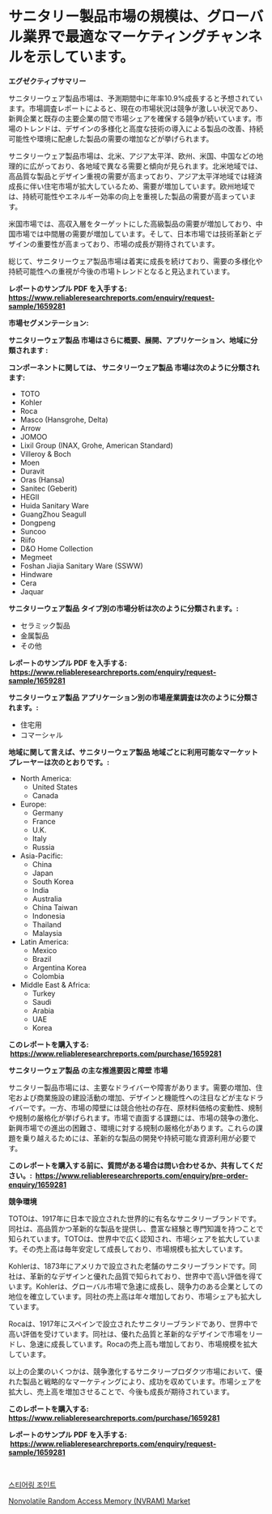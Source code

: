 <p><h1>サニタリー製品市場の規模は、グローバル業界で最適なマーケティングチャンネルを示しています。</h1></p><p><strong>エグゼクティブサマリー</strong></p>
<p><p>サニタリーウェア製品市場は、予測期間中に年率10.9%成長すると予想されています。市場調査レポートによると、現在の市場状況は競争が激しい状況であり、新興企業と既存の主要企業の間で市場シェアを確保する競争が続いています。市場のトレンドは、デザインの多様化と高度な技術の導入による製品の改善、持続可能性や環境に配慮した製品の需要の増加などが挙げられます。</p><p>サニタリーウェア製品市場は、北米、アジア太平洋、欧州、米国、中国などの地理的に広がっており、各地域で異なる需要と傾向が見られます。北米地域では、高品質な製品とデザイン重視の需要が高まっており、アジア太平洋地域では経済成長に伴い住宅市場が拡大しているため、需要が増加しています。欧州地域では、持続可能性やエネルギー効率の向上を重視した製品の需要が高まっています。</p><p>米国市場では、高収入層をターゲットにした高級製品の需要が増加しており、中国市場では中間層の需要が増加しています。そして、日本市場では技術革新とデザインの重要性が高まっており、市場の成長が期待されています。</p><p>総じて、サニタリーウェア製品市場は着実に成長を続けており、需要の多様化や持続可能性への重視が今後の市場トレンドとなると見込まれています。</p></p>
<p><strong>レポートのサンプル PDF を入手する: <a href="https://www.reliableresearchreports.com/enquiry/request-sample/1659281">https://www.reliableresearchreports.com/enquiry/request-sample/1659281</a></strong></p>
<p><strong>市場セグメンテーション:</strong></p>
<p><strong> サニタリーウェア製品 市場はさらに概要、展開、アプリケーション、地域に分類されます :</strong></p>
<p><strong>コンポーネントに関しては、 サニタリーウェア製品 市場は次のように分類されます: &nbsp;</strong></p>
<p><ul><li>TOTO</li><li>Kohler</li><li>Roca</li><li>Masco (Hansgrohe, Delta)</li><li>Arrow</li><li>JOMOO</li><li>Lixil Group (INAX, Grohe, American Standard)</li><li>Villeroy & Boch</li><li>Moen</li><li>Duravit</li><li>Oras (Hansa)</li><li>Sanitec (Geberit)</li><li>HEGII</li><li>Huida Sanitary Ware</li><li>GuangZhou Seagull</li><li>Dongpeng</li><li>Suncoo</li><li>Riifo</li><li>D&O Home Collection</li><li>Megmeet</li><li>Foshan Jiajia Sanitary Ware (SSWW)</li><li>Hindware</li><li>Cera</li><li>Jaquar</li></ul></p>
<p><strong> サニタリーウェア製品 タイプ別の市場分析は次のように分類されます。:</strong></p>
<p><ul><li>セラミック製品</li><li>金属製品</li><li>その他</li></ul></p>
<p><strong>レポートのサンプル PDF を入手する: &nbsp;<a href="https://www.reliableresearchreports.com/enquiry/request-sample/1659281">https://www.reliableresearchreports.com/enquiry/request-sample/1659281</a></strong></p>
<p><strong> サニタリーウェア製品 アプリケーション別の市場産業調査は次のように分類されます。:</strong></p>
<p><ul><li>住宅用</li><li>コマーシャル</li></ul></p>
<p><strong>地域に関して言えば、サニタリーウェア製品 地域ごとに利用可能なマーケットプレーヤーは次のとおりです。:</strong></p>
<p><ul>
    <li>
        North America:
        <ul>
            <li>United States</li>
            <li>Canada</li>
        </ul>
    </li>
    <li>
        Europe:
        <ul>
            <li>Germany</li>
            <li>France</li>
            <li>U.K.</li>
            <li>Italy</li>
            <li>Russia</li>
        </ul>
    </li>
    <li>
        Asia-Pacific:
        <ul>
            <li>China</li>
            <li>Japan</li>
            <li>South Korea</li>
            <li>India</li>
            <li>Australia</li>
            <li>China Taiwan</li>
            <li>Indonesia</li>
            <li>Thailand</li>
            <li>Malaysia</li>
        </ul>
    </li>
    <li>
        Latin America:
        <ul>
            <li>Mexico</li>
            <li>Brazil</li>
            <li>Argentina Korea</li>
            <li>Colombia</li>
        </ul>
    </li>
    <li>
        Middle East & Africa:
        <ul>
            <li>Turkey</li>
            <li>Saudi</li>
            <li>Arabia</li>
            <li>UAE</li>
            <li>Korea</li>
        </ul>
    </li>
    </ul></p>
<p><strong>このレポートを購入する: &nbsp;<a href="https://www.reliableresearchreports.com/purchase/1659281">https://www.reliableresearchreports.com/purchase/1659281</a></strong></p>
<p><strong>サニタリーウェア製品 の主な推進要因と障壁 市場</strong></p>
<p><p>サニタリー製品市場には、主要なドライバーや障害があります。需要の増加、住宅および商業施設の建設活動の増加、デザインと機能性への注目などが主なドライバーです。一方、市場の障壁には競合他社の存在、原材料価格の変動性、規制や規制の厳格化が挙げられます。市場で直面する課題には、市場の競争の激化、新興市場での進出の困難さ、環境に対する規制の厳格化があります。これらの課題を乗り越えるためには、革新的な製品の開発や持続可能な資源利用が必要です。</p></p>
<p><strong>このレポートを購入する前に、質問がある場合は問い合わせるか、共有してください。:&nbsp; <a href="https://www.reliableresearchreports.com/enquiry/pre-order-enquiry/1659281">https://www.reliableresearchreports.com/enquiry/pre-order-enquiry/1659281</a></strong></p>
<p><strong>競争環境</strong></p>
<p><p>TOTOは、1917年に日本で設立された世界的に有名なサニタリーブランドです。同社は、高品質かつ革新的な製品を提供し、豊富な経験と専門知識を持つことで知られています。TOTOは、世界中で広く認知され、市場シェアを拡大しています。その売上高は毎年安定して成長しており、市場規模も拡大しています。</p><p>Kohlerは、1873年にアメリカで設立された老舗のサニタリーブランドです。同社は、革新的なデザインと優れた品質で知られており、世界中で高い評価を得ています。Kohlerは、グローバル市場で急速に成長し、競争力のある企業としての地位を確立しています。同社の売上高は年々増加しており、市場シェアも拡大しています。</p><p>Rocaは、1917年にスペインで設立されたサニタリーブランドであり、世界中で高い評価を受けています。同社は、優れた品質と革新的なデザインで市場をリードし、急速に成長しています。Rocaの売上高も増加しており、市場規模を拡大しています。</p><p>以上の企業のいくつかは、競争激化するサニタリープロダクツ市場において、優れた製品と戦略的なマーケティングにより、成功を収めています。市場シェアを拡大し、売上高を増加させることで、今後も成長が期待されています。</p></p>
<p><strong>このレポートを購入する: &nbsp; <a href="https://www.reliableresearchreports.com/purchase/1659281">https://www.reliableresearchreports.com/purchase/1659281</a></strong></p>
<p><strong>レポートのサンプル PDF を入手する: &nbsp;<a href="https://www.reliableresearchreports.com/enquiry/request-sample/1659281">https://www.reliableresearchreports.com/enquiry/request-sample/1659281</a></strong><strong></strong></p>
<p>&nbsp;</p>
<p><p><a href="https://github.com/lzuwsfreyoq70/Market-Research-Report-List-1/blob/main/452071311735.md">스티어링 조인트</a></p><p><a href="https://github.com/santosh758595/Market-Research-Report-List-4/blob/main/nonvolatile-random-access-memory-nvram-market.md">Nonvolatile Random Access Memory (NVRAM) Market</a></p></p>
